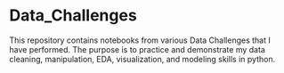 # Data_Challenges
This repository contains notebooks from various Data Challenges that I have performed. The purpose is to practice and demonstrate my data cleaning, manipulation, EDA, visualization, and modeling skills in python.
